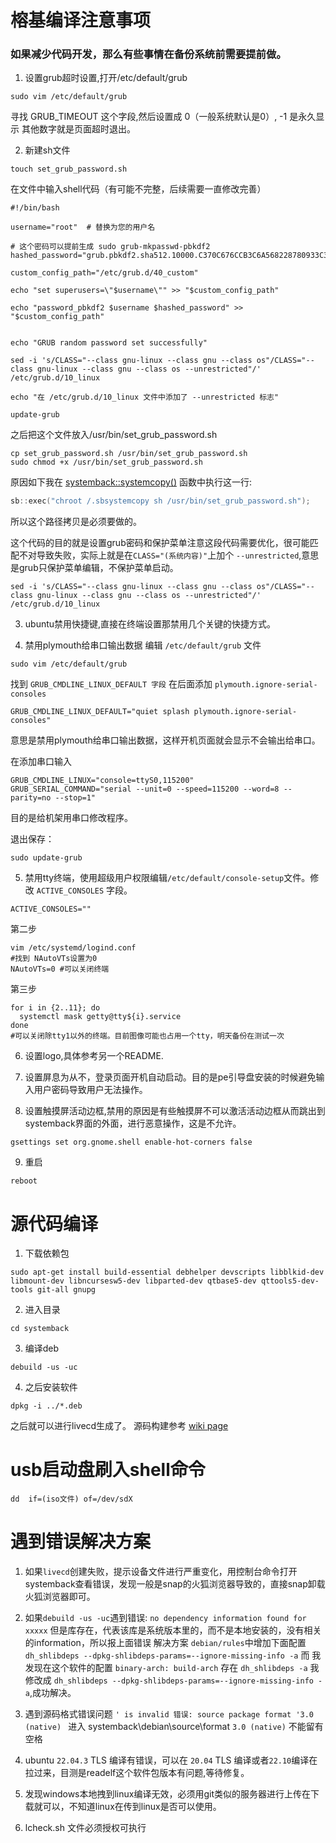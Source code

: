 # 榕基编译注意事项

### 如果减少代码开发，那么有些事情在备份系统前需要提前做。

1. 设置grub超时设置,打开/etc/default/grub
```shell
sudo vim /etc/default/grub
```
寻找 GRUB_TIMEOUT 这个字段,然后设置成 0（一般系统默认是0）, -1 是永久显示  其他数字就是页面超时退出。

2. 新建sh文件
```shell
touch set_grub_password.sh
```

在文件中输入shell代码（有可能不完整，后续需要一直修改完善）

```shell
#!/bin/bash

username="root"  # 替换为您的用户名

# 这个密码可以提前生成 sudo grub-mkpasswd-pbkdf2
hashed_password="grub.pbkdf2.sha512.10000.C370C676CCB3C6A568228780933C3B9976F9378A26760406F0AA4DFF6CEBE906B055B360EE2205191F562E8F4E794F640BE5D36D2EC739ED52A9403F479A1DC7.E190B4BCCA18868E796F22F4516C8DD731F7139AFC247495CFB78C21B883BB371A28BB05767A5A3972E240093C9833D6140BBF4AEA2D667207B12D24275CA7A8"

custom_config_path="/etc/grub.d/40_custom"

echo "set superusers=\"$username\"" >> "$custom_config_path"

echo "password_pbkdf2 $username $hashed_password" >> "$custom_config_path"


echo "GRUB random password set successfully"

sed -i 's/CLASS="--class gnu-linux --class gnu --class os"/CLASS="--class gnu-linux --class gnu --class os --unrestricted"/' /etc/grub.d/10_linux

echo "在 /etc/grub.d/10_linux 文件中添加了 --unrestricted 标志"

update-grub
```

之后把这个文件放入/usr/bin/set_grub_password.sh

```shell
cp set_grub_password.sh /usr/bin/set_grub_password.sh
sudo chmod +x /usr/bin/set_grub_password.sh
```


原因如下我在 [systemback::systemcopy()](systemback/systemback/systemback.cpp#L2541) 函数中执行这一行:
```c++
sb::exec("chroot /.sbsystemcopy sh /usr/bin/set_grub_password.sh");
```
所以这个路径拷贝是必须要做的。


这个代码的目的就是设置grub密码和保护菜单注意这段代码需要优化，很可能匹配不对导致失败，实际上就是在`CLASS="(系统内容)"`上加个 `--unrestricted`,意思是grub只保护菜单编辑，不保护菜单启动。

```shell
sed -i 's/CLASS="--class gnu-linux --class gnu --class os"/CLASS="--class gnu-linux --class gnu --class os --unrestricted"/' /etc/grub.d/10_linux
```

3. ubuntu禁用快捷键,直接在终端设置那禁用几个关键的快捷方式。

4. 禁用plymouth给串口输出数据
编辑  `/etc/default/grub` 文件
```shell
sudo vim /etc/default/grub
```

找到 `GRUB_CMDLINE_LINUX_DEFAULT 字段` 在后面添加 `plymouth.ignore-serial-consoles`
```shell
GRUB_CMDLINE_LINUX_DEFAULT="quiet splash plymouth.ignore-serial-consoles"
```
意思是禁用plymouth给串口输出数据，这样开机页面就会显示不会输出给串口。

在添加串口输入
```shell
GRUB_CMDLINE_LINUX="console=ttyS0,115200"
GRUB_SERIAL_COMMAND="serial --unit=0 --speed=115200 --word=8 --parity=no --stop=1"
```
目的是给机架用串口修改程序。

退出保存：
```shell
sudo update-grub
```


5. 禁用tty终端，使用超级用户权限编辑`/etc/default/console-setup`文件。修改 `ACTIVE_CONSOLES` 字段。
```shell
ACTIVE_CONSOLES=""
```
第二步
```shell
vim /etc/systemd/logind.conf
#找到 NAutoVTs设置为0
NAutoVTs=0 #可以关闭终端
```
第三步
```shell
for i in {2..11}; do
  systemctl mask getty@tty${i}.service
done
#可以关闭除tty1以外的终端。目前图像可能也占用一个tty，明天备份在测试一次
```


6. 设置logo,具体参考另一个README.


7. 设置屏息为从不，登录页面开机自动启动。目的是pe引导盘安装的时候避免输入用户密码导致用户无法操作。


8. 设置触摸屏活动边框,禁用的原因是有些触摸屏不可以激活活动边框从而跳出到systemback界面的外面，进行恶意操作，这是不允许。
```shell
gsettings set org.gnome.shell enable-hot-corners false
```

9. 重启
```shell
reboot
```





# 源代码编译

1. 下载依赖包

```shell
sudo apt-get install build-essential debhelper devscripts libblkid-dev libmount-dev libncursesw5-dev libparted-dev qtbase5-dev qttools5-dev-tools git-all gnupg
```

2. 进入目录
```shell
cd systemback
```

3. 编译deb

```shell
debuild -us -uc
```

4. 之后安装软件
```shell
dpkg -i ../*.deb
```

之后就可以进行livecd生成了。
源码构建参考 [wiki page](https://github.com/MaranBr/Systemback/wiki/Build-from-Source)



# usb启动盘刷入shell命令
```shell
dd  if=(iso文件) of=/dev/sdX 
```


# 遇到错误解决方案

1. 如果`livecd`创建失败，提示设备文件进行严重变化，用控制台命令打开systemback查看错误，发现一般是snap的火狐浏览器导致的，直接snap卸载火狐浏览器即可。

2. 如果`debuild -us -uc`遇到错误: `no dependency information found for  xxxxx` 但是库存在，代表该库是系统版本里的，而不是本地安装的，没有相关的information，所以报上面错误
解决方案 `debian/rules`中增加下面配置
`dh_shlibdeps --dpkg-shlibdeps-params=--ignore-missing-info -a`
而 我发现在这个软件的配置 `binary-arch: build-arch` 存在 `dh_shlibdeps -a`
我修改成 `dh_shlibdeps --dpkg-shlibdeps-params=--ignore-missing-info -a`,成功解决。

3. 遇到源码格式错误问题 `' is invalid 错误: source package format '3.0 (native) `
进入 systemback\debian\source\format  `3.0 (native)` 不能留有空格

4. ubuntu `22.04.3` TLS 编译有错误，可以在 `20.04` TLS 编译或者`22.10`编译在拉过来，目测是readelf这个软件包版本有问题,等待修复。

5. 发现windows本地拽到linux编译无效，必须用git类似的服务器进行上传在下载就可以，不知道linux在传到linux是否可以使用。

6. lcheck.sh 文件必须授权可执行